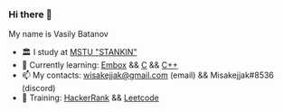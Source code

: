 ### Hi there 👋 

My name is Vasily Batanov

+ 🏛️ I study at [MSTU "STANKIN"](https://stankin.ru)
+ 📖 Currently learning: [Embox](https://github.com/embox) && [C](https://en.wikipedia.org/wiki/C_(programming_language)) && [C++](https://en.wikipedia.org/wiki/C%2B%2B)
+ 📫 My contacts: wisakejjak@gmail.com (email) && Misakejjak#8536 (discord)
+ 🧠 Training: [HackerRank](https://www.hackerrank.com/wisakejjak) && [Leetcode](https://leetcode.com/wisakejjak)
